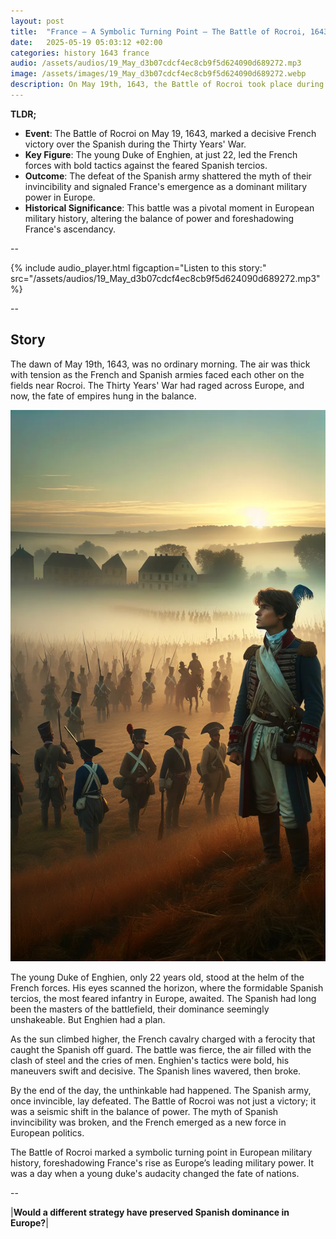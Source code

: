 ```yaml
---
layout: post
title:  "France – A Symbolic Turning Point – The Battle of Rocroi, 1643"
date:   2025-05-19 05:03:12 +02:00
categories: history 1643 france
audio: /assets/audios/19_May_d3b07cdcf4ec8cb9f5d624090d689272.mp3
image: /assets/images/19_May_d3b07cdcf4ec8cb9f5d624090d689272.webp
description: On May 19th, 1643, the Battle of Rocroi took place during the Thirty Years' War. The French army, led by the Duke of Enghien, defeated the Spanish forces, marking a significant turning point in the war and diminishing Spanish military dominance in Europe.
---
```


**TLDR;**
- **Event**: The Battle of Rocroi on May 19, 1643, marked a decisive French victory over the Spanish during the Thirty Years' War.
- **Key Figure**: The young Duke of Enghien, at just 22, led the French forces with bold tactics against the feared Spanish tercios.
- **Outcome**: The defeat of the Spanish army shattered the myth of their invincibility and signaled France's emergence as a dominant military power in Europe.
- **Historical Significance**: This battle was a pivotal moment in European military history, altering the balance of power and foreshadowing France's ascendancy.

--

{% include audio_player.html figcaption="Listen to this story:" src="/assets/audios/19_May_d3b07cdcf4ec8cb9f5d624090d689272.mp3" %}

--

## Story
The dawn of May 19th, 1643, was no ordinary morning. The air was thick with tension as the French and Spanish armies faced each other on the fields near Rocroi. The Thirty Years' War had raged across Europe, and now, the fate of empires hung in the balance.

![Image](/assets/images/19_May_d3b07cdcf4ec8cb9f5d624090d689272.webp)

The young Duke of Enghien, only 22 years old, stood at the helm of the French forces. His eyes scanned the horizon, where the formidable Spanish tercios, the most feared infantry in Europe, awaited. The Spanish had long been the masters of the battlefield, their dominance seemingly unshakeable. But Enghien had a plan.

As the sun climbed higher, the French cavalry charged with a ferocity that caught the Spanish off guard. The battle was fierce, the air filled with the clash of steel and the cries of men. Enghien's tactics were bold, his maneuvers swift and decisive. The Spanish lines wavered, then broke.

By the end of the day, the unthinkable had happened. The Spanish army, once invincible, lay defeated. The Battle of Rocroi was not just a victory; it was a seismic shift in the balance of power. The myth of Spanish invincibility was broken, and the French emerged as a new force in European politics.

The Battle of Rocroi marked a symbolic turning point in European military history, foreshadowing France's rise as Europe’s leading military power. It was a day when a young duke's audacity changed the fate of nations.


--

|**Would a different strategy have preserved Spanish dominance in Europe?**|

